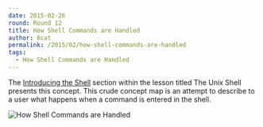 ```yaml
---
date: 2015-02-26
round: Round 12
title: How Shell Commands are Handled
author: 8cat
permalink: /2015/02/how-shell-commands-are-handled
tags:
  - How Shell Commands are Handled
---
```

The [Introducing the Shell](http://software-carpentry.org/v5/novice/shell/00-intro.html) section within the lesson titled The Unix Shell presents this concept. This crude concept map is an attempt to describe to a user what happens when a command is entered in the shell.

![How Shell Commands are Handled](https://farm9.staticflickr.com/8581/16658048451_3188c694a5_o_d.jpg)
